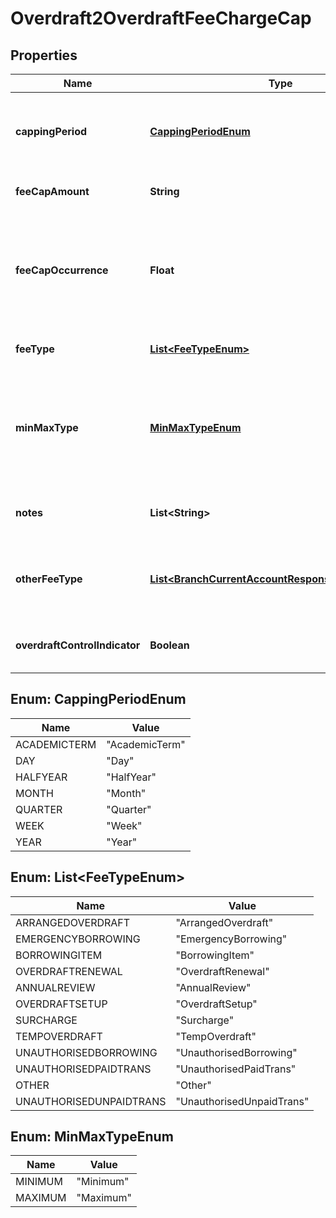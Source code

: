 
# Overdraft2OverdraftFeeChargeCap

## Properties
Name | Type | Description | Notes
------------ | ------------- | ------------- | -------------
**cappingPeriod** | [**CappingPeriodEnum**](#CappingPeriodEnum) | Period e.g. day, week, month etc. for which the fee/charge is capped |  [optional]
**feeCapAmount** | **String** | Cap amount charged for a fee/charge |  [optional]
**feeCapOccurrence** | **Float** | fee/charges are captured dependent on the number of occurrences rather than capped at a particular amount |  [optional]
**feeType** | [**List&lt;FeeTypeEnum&gt;**](#List&lt;FeeTypeEnum&gt;) | Fee/charge type which is being capped | 
**minMaxType** | [**MinMaxTypeEnum**](#MinMaxTypeEnum) | Indicates that this is the minimum/ maximum fee/charge that can be applied by the financial institution | 
**notes** | **List&lt;String&gt;** | Notes related to Overdraft fee charge cap |  [optional]
**otherFeeType** | [**List&lt;BranchCurrentAccountResponseOtherFeeType&gt;**](BranchCurrentAccountResponseOtherFeeType.md) | Other fee type code which is not available in the standard code set |  [optional]
**overdraftControlIndicator** | **Boolean** | Specifies for the overdraft control feature/benefit |  [optional]


<a name="CappingPeriodEnum"></a>
## Enum: CappingPeriodEnum
Name | Value
---- | -----
ACADEMICTERM | &quot;AcademicTerm&quot;
DAY | &quot;Day&quot;
HALFYEAR | &quot;HalfYear&quot;
MONTH | &quot;Month&quot;
QUARTER | &quot;Quarter&quot;
WEEK | &quot;Week&quot;
YEAR | &quot;Year&quot;


<a name="List<FeeTypeEnum>"></a>
## Enum: List&lt;FeeTypeEnum&gt;
Name | Value
---- | -----
ARRANGEDOVERDRAFT | &quot;ArrangedOverdraft&quot;
EMERGENCYBORROWING | &quot;EmergencyBorrowing&quot;
BORROWINGITEM | &quot;BorrowingItem&quot;
OVERDRAFTRENEWAL | &quot;OverdraftRenewal&quot;
ANNUALREVIEW | &quot;AnnualReview&quot;
OVERDRAFTSETUP | &quot;OverdraftSetup&quot;
SURCHARGE | &quot;Surcharge&quot;
TEMPOVERDRAFT | &quot;TempOverdraft&quot;
UNAUTHORISEDBORROWING | &quot;UnauthorisedBorrowing&quot;
UNAUTHORISEDPAIDTRANS | &quot;UnauthorisedPaidTrans&quot;
OTHER | &quot;Other&quot;
UNAUTHORISEDUNPAIDTRANS | &quot;UnauthorisedUnpaidTrans&quot;


<a name="MinMaxTypeEnum"></a>
## Enum: MinMaxTypeEnum
Name | Value
---- | -----
MINIMUM | &quot;Minimum&quot;
MAXIMUM | &quot;Maximum&quot;



